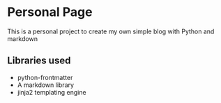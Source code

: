# Personal Page

This is a personal project to create my own simple blog with Python and markdown

## Libraries used

- python-frontmatter
- A markdown library
- jinja2 templating engine
